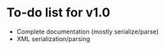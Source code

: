 # To-do list for v1.0

* Complete documentation (mostly serialize/parse)
* XML serialization/parsing
